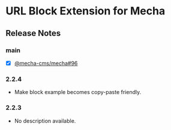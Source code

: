 URL Block Extension for Mecha
=============================

Release Notes
-------------

### main

 - [x] [@mecha-cms/mecha#96](https://github.com/mecha-cms/mecha/issues/96)

### 2.2.4

 - Make block example becomes copy-paste friendly.

### 2.2.3

 - No description available.
